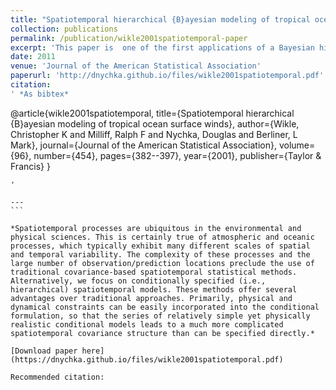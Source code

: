 ```yaml
---
title: "Spatiotemporal hierarchical {B}ayesian modeling of tropical ocean surface winds"
collection: publications
permalink: /publication/wikle2001spatiotemporal-paper
excerpt: 'This paper is  one of the first applications of a Bayesian hierarchical model to a large geophysical problem. Research was done while Chris Wikle was a post doc at NCAR and Mark Berliner the Statistics Project lead.'
date: 2011
venue: 'Journal of the American Statistical Association'
paperurl: 'http://dnychka.github.io/files/wikle2001spatiotemporal.pdf'
citation: 
' *As bibtex*

````
@article{wikle2001spatiotemporal,
  title={Spatiotemporal hierarchical {B}ayesian modeling of tropical ocean surface winds},
  author={Wikle, Christopher K and Milliff, Ralph F and Nychka, Douglas and Berliner, L Mark},
  journal={Journal of the American Statistical Association},
  volume={96},
  number={454},
  pages={382--397},
  year={2001},
  publisher={Taylor \& Francis}
}
````
'

---
```

*Spatiotemporal processes are ubiquitous in the environmental and physical sciences. This is certainly true of atmospheric and oceanic processes, which typically exhibit many different scales of spatial and temporal variability. The complexity of these processes and the large number of observation/prediction locations preclude the use of traditional covariance-based spatiotemporal statistical methods. Alternatively, we focus on conditionally specified (i.e., hierarchical) spatiotemporal models. These methods offer several advantages over traditional approaches. Primarily, physical and dynamical constraints can be easily incorporated into the conditional formulation, so that the series of relatively simple yet physically realistic conditional models leads to a much more complicated spatiotemporal covariance structure than can be specified directly.* 

[Download paper here](https://dnychka.github.io/files/wikle2001spatiotemporal.pdf)

Recommended citation: 